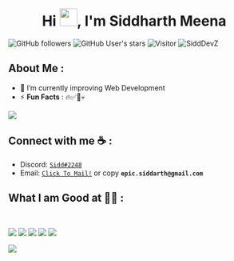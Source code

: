 <h1 align="center">Hi <img src="https://media.giphy.com/media/hvRJCLFzcasrR4ia7z/giphy.gif" width="35">, I'm Siddharth Meena</h1>

![GitHub followers](https://img.shields.io/github/followers/SiddDevZ?style=social) ![GitHub User's stars](https://img.shields.io/github/stars/SiddDevZ?style=social) ![Visitor](https://visitor-badge.laobi.icu/badge?page_id=SiddDevZ.repoName) <img src="https://komarev.com/ghpvc/?username=SiddDevZ" alt="SiddDevZ" />

## About Me :

- 🌱 I’m currently improving Web Development
- ⚡ **Fun Facts** : 🔥✅🚀💀

<a href="https://www.youtube.com/watch?v=dQw4w9WgXcQ"><img src="https://user-images.githubusercontent.com/73097560/115834477-dbab4500-a447-11eb-908a-139a6edaec5c.gif"></a>
<br>

## Connect with me ☕ :
- Discord: [`Sidd#2248`](https://discordapp.com/users/273352781442842624)
- Email: [`Click To Mail!`](mailto:epic.siddarth@gmail.com) or copy **`epic.siddarth@gmail.com`**

## What I am Good at 🧑‍💻 :

<br>

<img src="https://img.icons8.com/color/48/000000/python.png"/> <img src="https://img.icons8.com/color/48/000000/html-5--v1.png"/> <img src="https://img.icons8.com/color/48/000000/css3.png"/> <img src="https://img.icons8.com/color/48/000000/javascript--v1.png"/> <img src="https://img.icons8.com/office/48/000000/react.png"/> 

<a href="https://www.youtube.com/watch?v=dQw4w9WgXcQ"><img src="https://user-images.githubusercontent.com/73097560/115834477-dbab4500-a447-11eb-908a-139a6edaec5c.gif"></a>
